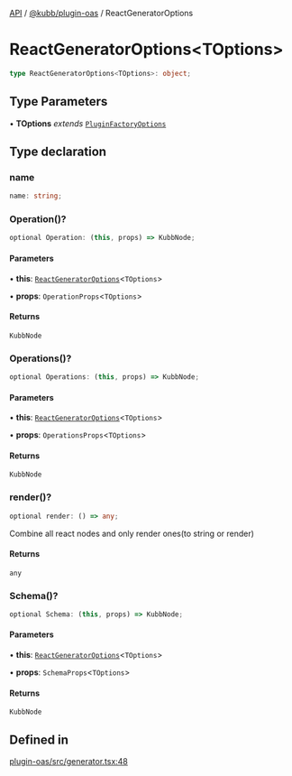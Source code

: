 [API](../../../packages.md) / [@kubb/plugin-oas](../index.md) / ReactGeneratorOptions

# ReactGeneratorOptions\<TOptions\>

```ts
type ReactGeneratorOptions<TOptions>: object;
```

## Type Parameters

• **TOptions** *extends* [`PluginFactoryOptions`](../../core/type-aliases/PluginFactoryOptions.md)

## Type declaration

### name

```ts
name: string;
```

### Operation()?

```ts
optional Operation: (this, props) => KubbNode;
```

#### Parameters

• **this**: [`ReactGeneratorOptions`](ReactGeneratorOptions.md)\<`TOptions`\>

• **props**: `OperationProps`\<`TOptions`\>

#### Returns

`KubbNode`

### Operations()?

```ts
optional Operations: (this, props) => KubbNode;
```

#### Parameters

• **this**: [`ReactGeneratorOptions`](ReactGeneratorOptions.md)\<`TOptions`\>

• **props**: `OperationsProps`\<`TOptions`\>

#### Returns

`KubbNode`

### render()?

```ts
optional render: () => any;
```

Combine all react nodes and only render ones(to string or render)

#### Returns

`any`

### Schema()?

```ts
optional Schema: (this, props) => KubbNode;
```

#### Parameters

• **this**: [`ReactGeneratorOptions`](ReactGeneratorOptions.md)\<`TOptions`\>

• **props**: `SchemaProps`\<`TOptions`\>

#### Returns

`KubbNode`

## Defined in

[plugin-oas/src/generator.tsx:48](https://github.com/kubb-project/kubb/blob/ff80665146ae086e044807d0072fda660e72e1fd/packages/plugin-oas/src/generator.tsx#L48)
